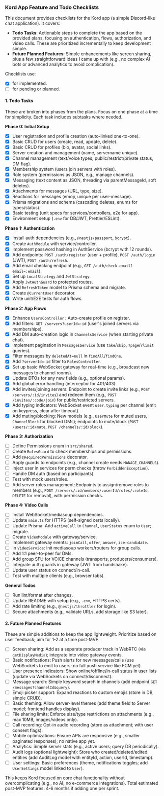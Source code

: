 ### Kord App Feature and Todo Checklists

This document provides checklists for the Kord app (a simple Discord-like chat application). It covers:

- **Todo Tasks**: Actionable steps to complete the app based on the provided plans, focusing on authentication, flows, authorization, and video calls. These are prioritized incrementally to keep development simple.
- **Future Planned Features**: Simple enhancements like screen sharing, plus a few straightforward ideas I came up with (e.g., no complex AI bots or advanced analytics to avoid complication).

Checklists use:

- [x] for implemented.
- [ ] for pending or planned.

#### 1. Todo Tasks

These are broken into phases from the plans. Focus on one phase at a time for simplicity. Each task includes subtasks where needed.

**Phase 0: Initial Setup**

- [x] User registration and profile creation (auto-linked one-to-one).
- [x] Basic CRUD for users (create, read, update, delete).
- [x] Basic CRUD for profiles (bio, avatar, social links).
- [x] Server creation and management (name, servername unique).
- [x] Channel management (text/voice types, public/restrict/private status, DM flag).
- [x] Membership system (users join servers with roles).
- [x] Role system (permissions as JSON, e.g., manage channels).
- [x] Messaging (text content as JSON, threading via parentMessageId, soft deletes).
- [x] Attachments for messages (URL, type, size).
- [x] Reactions for messages (emoji, unique per user-message).
- [x] Prisma migrations and schema (cascading deletes, enums for types/status).
- [x] Basic testing (unit specs for services/controllers, e2e for app).
- [x] Environment setup (`.env` for DB/JWT, Prettier/ESLint).

**Phase 1: Authentication**

- [x] Install auth dependencies (e.g., `@nestjs/passport`, `bcrypt`).
- [x] Create `AuthModule` with service/controller.
- [x] Implement password hashing in AuthService (bcrypt with 12 rounds).
- [x] Add endpoints: `POST /auth/register` (user + profile), `POST /auth/login` (JWT), `POST /auth/refresh`.
- [x] Add email checking endpoint (e.g., `GET /auth/check-email?email=:email`).
- [x] Set up `LocalStrategy` and `JwtStrategy`.
- [x] Apply `JwtAuthGuard` to protected routes.
- [x] Add `RefreshToken` model to Prisma schema and migrate.
- [x] Create `@CurrentUser` decorator.
- [x] Write unit/E2E tests for auth flows.

**Phase 2: App Flows**

- [x] Enhance `UsersController:` Auto-create profile on register.
- [x] Add filters: `GET /servers?userId=:id` (user's joined servers via memberships).
- [x] Add DM auto-creation logic in `ChannelsService` (when starting private chat).
- [x] Implement pagination in `MessagesService` (use `take`/`skip`, `?page`/`?limit` queries).
- [x] Filter messages by `deletedAt=null` in `findAll`/`findOne`.
- [x] Add `?serverId=:id` filter to `RolesController`.
- [x] Set up basic WebSocket gateway for real-time (e.g., broadcast new messages to channel rooms).
- [x] Update DTOs for any new fields (e.g., optional params).
- [x] Add global error handling (interceptor for 401/403).
- [x] Add invites/joining servers: Endpoint to create invite links (e.g., `POST /servers/:id/invites`) and redeem them (e.g., `POST /invites/:code/join`) for public/restricted servers.
- [x] Add typing indicators: WebSocket event `user.typing` per channel (emit on keypress, clear after timeout).
- [x] Add muting/blocking: New models (e.g., `UserMute` for muted users, `ChannelBlock` for blocked DMs); endpoints to mute/block (`POST /users/:id/mute`, `POST /channels/:id/block`).

**Phase 3: Authorization**

- [ ] Define Permissions enum in `src/shared`.
- [ ] Create `RolesGuard` to check memberships and permissions.
- [ ] Add `@RequiredPermissions` decorator.
- [ ] Apply guards to endpoints (e.g., channel create needs `MANAGE_CHANNELS`).
- [ ] Inject user in services for perm checks (throw `ForbiddenException`).
- [ ] Handle DM auth (based on participants).
- [ ] Test with mock users/roles.
- [ ] Add server roles management: Endpoints to assign/remove roles to members (e.g., `POST /servers/:id/members/:userId/roles/:roleId`, `DELETE` for removal), with permission checks.

**Phase 4: Video Calls**

- [ ] Install WebSocket/mediasoup dependencies.
- [ ] Update `main.ts` for HTTPS (self-signed certs locally).
- [ ] Update Prisma: Add `activeCall` to `Channel`, `UserStatus` enum to `User`; migrate.
- [ ] Create `VideoModule` with gateway/service.
- [ ] Implement gateway events: `joinCall`, `offer`, `answer`, `ice-candidate`.
- [ ] In `VideoService`: Init mediasoup workers/routers for group calls.
- [ ] Add 1:1 peer-to-peer for DMs.
- [ ] Add group SFU for VOICE channels (transports, producers/consumers).
- [ ] Integrate auth guards in gateway (JWT from handshake).
- [ ] Update user status on connect/in-call.
- [ ] Test with multiple clients (e.g., browser tabs).

**General Todos**

- [ ] Run lint/format after changes.
- [ ] Update README with setup (e.g., `.env`, HTTPS certs).
- [ ] Add rate limiting (e.g., `@nestjs/throttler` for login).
- [ ] Secure attachments (e.g., validate URLs, add storage like S3 later).

#### 2. Future Planned Features

These are simple additions to keep the app lightweight. Prioritize based on user feedback; aim for 1-2 at a time post-MVP.

- [ ] Screen sharing: Add as a separate producer track in WebRTC (via `getDisplayMedia`); integrate into video gateway events.
- [ ] Basic notifications: Push alerts for new messages/calls (use WebSockets to emit to users; no full push service like FCM yet).
- [ ] User presence indicators: Show online/offline/in-call status in user lists (update via WebSockets on connect/disconnect).
- [ ] Message search: Simple keyword search in channels (add endpoint `GET /messages?channelId&query`).
- [ ] Emoji picker support: Expand reactions to custom emojis (store in DB, simple CRUD).
- [ ] Basic theming: Allow server-level themes (add theme field to Server model; frontend handles display).
- [ ] File sharing limits: Enforce size/type restrictions on attachments (e.g., max 10MB, images/videos only).
- [ ] Call recording: Opt-in audio recording (store as attachment; with user consent flags).
- [ ] Mobile optimizations: Ensure APIs are responsive (e.g., smaller paginated responses); no native app yet.
- [ ] Analytics: Simple server stats (e.g., active users; query DB periodically).
- [ ] Audit logs (optional lightweight): Store who created/deleted/edited entities (add AuditLog model with entityId, action, userId, timestamp).
- [ ] User settings: Basic preferences (theme, notifications toggles; add `UserSettings` model linked to `User`).

This keeps Kord focused on core chat functionality without overcomplicating (e.g., no AI, no e-commerce integrations). Total estimated post-MVP features: 4-6 months if adding one per sprint.
